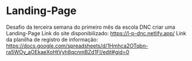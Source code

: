 # Landing-Page
Desafio da terceira semana do primeiro mês da escola DNC criar uma Landing-Page
Link do site disponibilizado: https://l-p-dnc.netlify.app/
                                                                                                                                                       Link da planilha de registro de informação: https://docs.google.com/spreadsheets/d/1Hmhca2OTqbn-ra5WOy_aOEkaeXoHtVyh8qcnmBZd1FI/edit#gid=0
